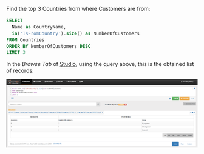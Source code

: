 Find the top 3 Countries from where Customers are from:

```sql
SELECT 
  Name as CountryName,
  in('IsFromCountry').size() as NumberOfCustomers 
FROM Countries
ORDER BY NumberOfCustomers DESC 
LIMIT 3
```

In the _Browse Tab_ of [Studio](../../../studio/README.md), using the query above, this is the obtained list of records:

![](../../../images/demo-dbs/social-travel-agency/query_19_browse.png)

